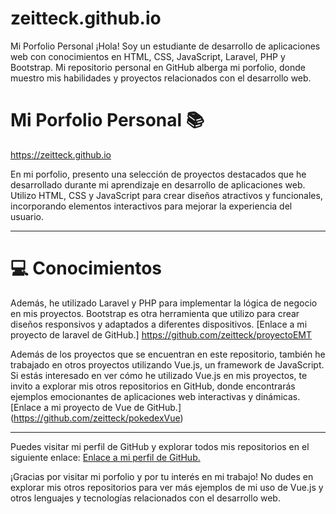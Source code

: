 # zeitteck.github.io
Mi Porfolio Personal 
¡Hola! Soy un estudiante de desarrollo de aplicaciones web con conocimientos en HTML, CSS, JavaScript, Laravel, PHP y Bootstrap. Mi repositorio personal en GitHub alberga mi porfolio, donde muestro mis habilidades y proyectos relacionados con el desarrollo web.

# Mi Porfolio Personal 📚
https://zeitteck.github.io

En mi porfolio, presento una selección de proyectos destacados que he desarrollado durante mi aprendizaje en desarrollo de aplicaciones web. Utilizo HTML, CSS y JavaScript para crear diseños atractivos y funcionales, incorporando elementos interactivos para mejorar la experiencia del usuario.

---

# :computer: Conocimientos

Además, he utilizado Laravel y PHP para implementar la lógica de negocio en mis proyectos. Bootstrap es otra herramienta que utilizo para crear diseños responsivos y adaptados a diferentes dispositivos.
[Enlace a mi proyecto de laravel de GitHub.] https://github.com/zeitteck/proyectoEMT


Además de los proyectos que se encuentran en este repositorio, también he trabajado en otros proyectos utilizando Vue.js, un framework de JavaScript. Si estás interesado en ver cómo he utilizado Vue.js en mis proyectos, te invito a explorar mis otros repositorios en GitHub, donde encontrarás ejemplos emocionantes de aplicaciones web interactivas y dinámicas.
[Enlace a mi proyecto de Vue de GitHub.] (https://github.com/zeitteck/pokedexVue)

---


Puedes visitar mi perfil de GitHub y explorar todos mis repositorios en el siguiente enlace: 
[Enlace a mi perfil de GitHub.](https://github.com/zeitteck)

¡Gracias por visitar mi porfolio y por tu interés en mi trabajo! No dudes en explorar mis otros repositorios para ver más ejemplos de mi uso de Vue.js y otros lenguajes y tecnologías relacionados con el desarrollo web.
